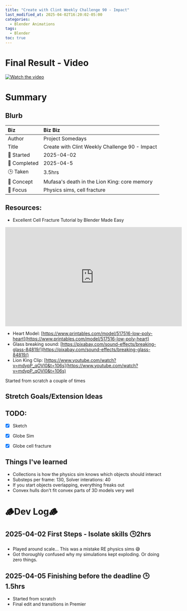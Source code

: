 ```yaml
---
title: "Create with Clint Weekly Challenge 90 - Impact"
last_modified_at: 2025-04-02T16:20:02-05:00
categories:
  - Blender Animations
tags:
  - Blender
toc: true
---
```


# Final Result - Video
[![Watch the video](https://img.youtube.com/vi/Xl7YNlMi67k/maxresdefault.jpg)](https://youtu.be/Xl7YNlMi67k)

# Summary
## Blurb

| Biz             | Biz Biz                               |
|:--------           | :---------                                |
| Author          | Project Somedays                      |
| Title           | Create with Clint Weekly Challenge 90 - Impact |
| 📅 Started      | 2025-04-02        |
| 📅 Completed    | 2025-04-5       |
| 🕒 Taken        | 3.5hrs                                  |
| 🤯 Concept      | Mufasa's death in the Lion King: core memory       |
| 🔎 Focus        | Physics sims, cell fracture   |

## Resources:
- Excellent Cell Fracture Tutorial by Blender Made Easy
<iframe width="560" height="315" src="https://www.youtube.com/embed/Xdrz7icUvC4?si=nbuQG6mGM25nYc1u" title="YouTube video player" frameborder="0" allow="accelerometer; autoplay; clipboard-write; encrypted-media; gyroscope; picture-in-picture; web-share" referrerpolicy="strict-origin-when-cross-origin" allowfullscreen></iframe>

- Heart Model: [https://www.printables.com/model/517516-low-poly-heart](https://www.printables.com/model/517516-low-poly-heart)
- Glass breaking sound: [https://pixabay.com/sound-effects/breaking-glass-84819/](https://pixabay.com/sound-effects/breaking-glass-84819/)
- Lion King Clip: [https://www.youtube.com/watch?v=mdypP_qOVI0&t=106s](https://www.youtube.com/watch?v=mdypP_qOVI0&t=106s)

Started from scratch a couple of times

## Stretch Goals/Extension Ideas

## TODO:
- [x] Sketch
- [x] Globe Sim
- [x] Globe cell fracture


## Things I've learned
- Collections is how the physics sim knows which objects should interact
- Substeps per frame: 130, Solver interations: 40
- If you start objects overlapping, everything freaks out
- Convex hulls don't fit convex parts of 3D models very well


# 🪵Dev Log🪵

## 2025-04-02 First Steps - Isolate skills 🕒2hrs
- Played around scale... This was a mistake RE physics sims 😅
- Got thoroughly confused why my simulations kept exploding. Or doing zero things.

## 2025-04-05 Finishing before the deadline 🕒1.5hrs
- Started from scratch
- Final edit and transitions in Premier


